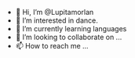 - 👋 Hi, I’m @Lupitamorlan
- 👀 I’m interested in dance.
- 🌱 I’m currently learning languages
- 💞️ I’m looking to collaborate on ...
- 📫 How to reach me ...

<!---
Lupitamorlan/Lupitamorlan is a ✨ special ✨ repository because its `README.md` (this file) appears on your GitHub profile.
You can click the Preview link to take a look at your changes.
--->
